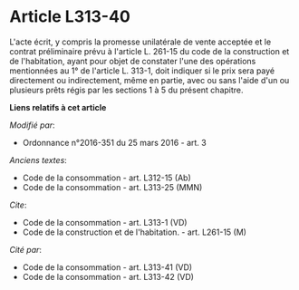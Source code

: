 # Article L313-40

L'acte écrit, y compris la promesse unilatérale de vente acceptée et le contrat préliminaire prévu à l'article L. 261-15 du
code de la construction et de l'habitation, ayant pour objet de constater l'une des opérations mentionnées au 1° de l'article
L. 313-1, doit indiquer si le prix sera payé directement ou indirectement, même en partie, avec ou sans l'aide d'un ou
plusieurs prêts régis par les sections 1 à 5 du présent chapitre.

**Liens relatifs à cet article**

_Modifié par_:

  - Ordonnance n°2016-351 du 25 mars 2016 - art. 3

_Anciens textes_:

  - Code de la consommation - art. L312-15 (Ab)
  - Code de la consommation - art. L313-25 (MMN)

_Cite_:

  - Code de la consommation - art. L313-1 (VD)
  - Code de la construction et de l'habitation. - art. L261-15 (M)

_Cité par_:

  - Code de la consommation - art. L313-41 (VD)
  - Code de la consommation - art. L313-42 (VD)
